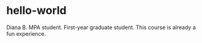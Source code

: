 # hello-world
Diana B. MPA student. 
First-year graduate student. This course is already a fun experience.
